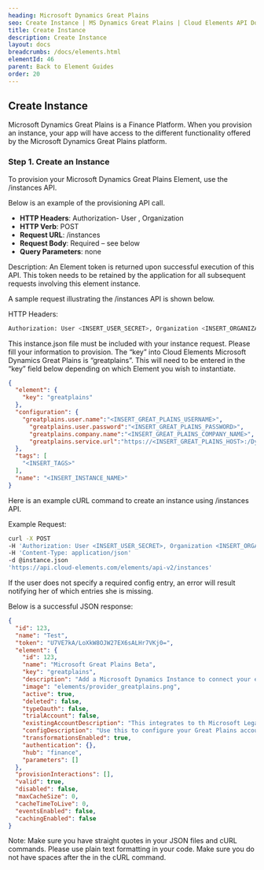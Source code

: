 ```yaml
---
heading: Microsoft Dynamics Great Plains
seo: Create Instance | MS Dynamics Great Plains | Cloud Elements API Docs
title: Create Instance
description: Create Instance
layout: docs
breadcrumbs: /docs/elements.html
elementId: 46
parent: Back to Element Guides
order: 20
---
```


## Create Instance

Microsoft Dynamics Great Plains is a Finance Platform. When you provision an instance, your app will have access to the different functionality offered by the Microsoft Dynamics Great Plains platform.

### Step 1. Create an Instance

To provision your Microsoft Dynamics Great Plains Element, use the /instances API.

Below is an example of the provisioning API call.

* __HTTP Headers__: Authorization- User <user secret>, Organization <organization secret>
* __HTTP Verb__: POST
* __Request URL__: /instances
* __Request Body__: Required – see below
* __Query Parameters__: none

Description: An Element token is returned upon successful execution of this API. This token needs to be retained by the application for all subsequent requests involving this element instance.

A sample request illustrating the /instances API is shown below.

HTTP Headers:

```bash
Authorization: User <INSERT_USER_SECRET>, Organization <INSERT_ORGANIZATION_SECRET>

```
This instance.json file must be included with your instance request.  Please fill your information to provision.  The “key” into Cloud Elements Microsoft Dynamics Great Plains is “greatplains”.  This will need to be entered in the “key” field below depending on which Element you wish to instantiate.

```json
{
  "element": {
    "key": "greatplains"
  },
  "configuration": {
    "greatplains.user.name":"<INSERT_GREAT_PLAINS_USERNAME>",
	  "greatplains.user.password":"<INSERT_GREAT_PLAINS_PASSWORD>",
	  "greatplains.company.name":"<INSERT_GREAT_PLAINS_COMPANY_NAME>",
	  "greatplains.service.url":"https://<INSERT_GREAT_PLAINS_HOST>:/DynamicsGPWebServices/DynamicsGPService.asmx;"
  },
  "tags": [
    "<INSERT_TAGS>"
  ],
  "name": "<INSERT_INSTANCE_NAME>"
}
```

Here is an example cURL command to create an instance using /instances API.

Example Request:

```bash
curl -X POST
-H 'Authorization: User <INSERT_USER_SECRET>, Organization <INSERT_ORGANIZATION_SECRET>'
-H 'Content-Type: application/json'
-d @instance.json
'https://api.cloud-elements.com/elements/api-v2/instances'
```

If the user does not specify a required config entry, an error will result notifying her of which entries she is missing.

Below is a successful JSON response:

```json
{
  "id": 123,
  "name": "Test",
  "token": "U7VE7kA/LoXkW8OJW27EX6sALHr7VKj0=",
  "element": {
    "id": 123,
    "name": "Microsoft Great Plains Beta",
    "key": "greatplains",
    "description": "Add a Microsoft Dynamics Instance to connect your existing Microsoft Dynamics account to the Finance Hub, allowing you to manage customers, employees, invoices, purchase orders, etc. across multiple Finance Elements. You will need your Microsoft Dynamics account information to add an instance.",
    "image": "elements/provider_greatplains.png",
    "active": true,
    "deleted": false,
    "typeOauth": false,
    "trialAccount": false,
    "existingAccountDescription": "This integrates to th Microsoft Legacy Great Plains Web Services.",
    "configDescription": "Use this to configure your Great Plains account with your hosted provider. ",
    "transformationsEnabled": true,
    "authentication": {},
    "hub": "finance",
    "parameters": []
  },
  "provisionInteractions": [],
  "valid": true,
  "disabled": false,
  "maxCacheSize": 0,
  "cacheTimeToLive": 0,
  "eventsEnabled": false,
  "cachingEnabled": false
}
```

Note:  Make sure you have straight quotes in your JSON files and cURL commands.  Please use plain text formatting in your code.  Make sure you do not have spaces after the in the cURL command.
